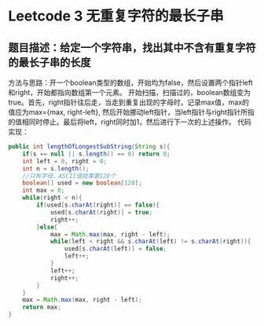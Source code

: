 # Leetcode 3  无重复字符的最长子串
## 题目描述：给定一个字符串，找出其中不含有重复字符的最长子串的长度
方法与思路：开一个boolean类型的数组，开始均为false，然后设置两个指针left和right，开始都指向数组第一个元素。
开始扫描，扫描过的，boolean数组变为true。首先，right指针往后走，当走到重复出现的字母时，记录max值，max的值应为max={max, right-left}, 
然后开始挪动left指针，当left指针与right指针所指的值相同时停止。最后将left，right同时加1，然后进行下一次的上述操作。
代码实现：
```java
public int lengthOfLongestSubString(String s){
    if(s == null || s.length() == 0) return 0;
    int left = 0, right = 0;
    int n = s.length();
    //只有字母，ASCII值就需要128个
    boolean[] used = new boolean[128];
    int max = 0;
    while(right < n){
        if(used[s.charAt(right)] == false){
            used[s.charAt(right)] = true;
            right++;
        }else{
            max = Math.max(max, right - left);
            while(left < right && s.charAt(left) != s.charAt(right)){
                used[s.charAt(left)] = false;
                left++;
            }
            left++;
            right++;
        }
    }
    max = Math.max(max, right - left);
    return max;
}
```
